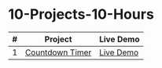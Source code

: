 # 10-Projects-10-Hours

| # | Project | Live Demo |
| --- | ----------- | --- |
| 1 | [Countdown Timer](https://github.com/akj0712/10-Projects-10-Hours/tree/master/Countdown-Timer) | [Live Demo](https://akj0712-countdown-timer.netlify.app/) | 
